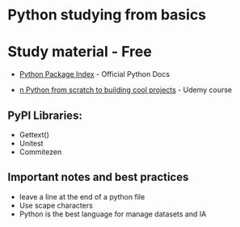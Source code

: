 # Python studying from basics 

# Study material - Free

* [Python Package Index](https://packaging.python.org/tutorials/) - Official Python Docs

* [n Python from scratch to building cool projects](https://www.udemy.com/course/the-complete-python-programmer-from-scratch-to-applications/learn/lecture/21534074?start=75#announcements) - Udemy course

##  PyPI Libraries:

* Gettext()
* Unitest
* Commitezen 

## Important notes and best practices

* leave a line at the end of a python file
* Use scape characters
* Python is the best language for manage datasets and IA
